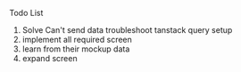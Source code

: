 Todo List

1. Solve Can't send data troubleshoot tanstack query setup
2. implement all required screen
3. learn from their mockup data
4. expand screen
